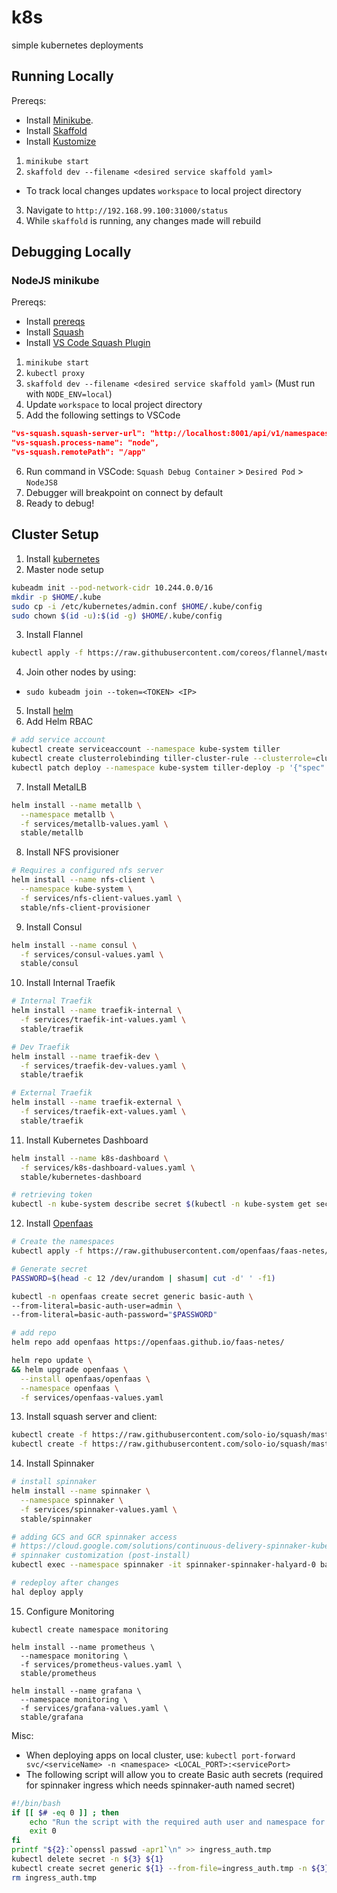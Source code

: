 # k8s
simple kubernetes deployments

## Running Locally

Prereqs:
* Install [Minikube](https://kubernetes.io/docs/setup/minikube/).
* Install [Skaffold](https://github.com/GoogleContainerTools/skaffold#installation)
* Install [Kustomize](https://github.com/kubernetes-sigs/kustomize/blob/master/INSTALL.md)

1. `minikube start`
2. `skaffold dev --filename <desired service skaffold yaml>`
  - To track local changes updates `workspace` to local project directory
3. Navigate to `http://192.168.99.100:31000/status`
4. While `skaffold` is running, any changes made will rebuild

## Debugging Locally

### NodeJS minikube

Prereqs:
* Install [prereqs](#running-locally)
* Install [Squash](https://github.com/solo-io/squash/tree/master/docs/install)
* Install [VS Code Squash Plugin](https://marketplace.visualstudio.com/items?itemName=ilevine.squash)
1. `minikube start`
2. `kubectl proxy`
3. `skaffold dev --filename <desired service skaffold yaml>` (Must run with `NODE_ENV=local`)
4. Update `workspace` to local project directory
5. Add the following settings to VSCode
```json
"vs-squash.squash-server-url": "http://localhost:8001/api/v1/namespaces/squash/services/squash-server:http-squash-api/proxy/api/v2",
"vs-squash.process-name": "node",
"vs-squash.remotePath": "/app"
```
6. Run command in VSCode: `Squash Debug Container` > `Desired Pod` > `NodeJS8`
7. Debugger will breakpoint on connect by default
8. Ready to debug!

## Cluster Setup

1. Install [kubernetes](https://kubernetes.io/docs/setup/independent/install-kubeadm/)
2. Master node setup
```sh
kubeadm init --pod-network-cidr 10.244.0.0/16
mkdir -p $HOME/.kube
sudo cp -i /etc/kubernetes/admin.conf $HOME/.kube/config
sudo chown $(id -u):$(id -g) $HOME/.kube/config
```
3. Install Flannel
```sh
kubectl apply -f https://raw.githubusercontent.com/coreos/flannel/master/Documentation/kube-flannel.yml
```
4. Join other nodes by using:
- `sudo kubeadm join --token=<TOKEN> <IP>`
5. Install [helm](https://docs.helm.sh/using_helm/#installing-helm)
6. Add Helm RBAC
```sh
# add service account
kubectl create serviceaccount --namespace kube-system tiller
kubectl create clusterrolebinding tiller-cluster-rule --clusterrole=cluster-admin --serviceaccount=kube-system:tiller
kubectl patch deploy --namespace kube-system tiller-deploy -p '{"spec":{"template":{"spec":{"serviceAccount":"tiller"}}}}'
```
7. Install MetalLB
```sh
helm install --name metallb \
  --namespace metallb \
  -f services/metallb-values.yaml \
  stable/metallb
```
8. Install NFS provisioner
```sh
# Requires a configured nfs server
helm install --name nfs-client \
  --namespace kube-system \
  -f services/nfs-client-values.yaml \
  stable/nfs-client-provisioner
```
9. Install Consul
```sh
helm install --name consul \
  -f services/consul-values.yaml \
  stable/consul
```
10. Install Internal Traefik
```sh
# Internal Traefik
helm install --name traefik-internal \
  -f services/traefik-int-values.yaml \
  stable/traefik

# Dev Traefik
helm install --name traefik-dev \
  -f services/traefik-dev-values.yaml \
  stable/traefik

# External Traefik
helm install --name traefik-external \
  -f services/traefik-ext-values.yaml \
  stable/traefik
```
11. Install Kubernetes Dashboard
```sh
helm install --name k8s-dashboard \
  -f services/k8s-dashboard-values.yaml \
  stable/kubernetes-dashboard

# retrieving token
kubectl -n kube-system describe secret $(kubectl -n kube-system get secret | grep admin-user | awk '{print $1}')
```
12. Install [Openfaas](https://github.com/openfaas/faas-netes/tree/master/chart/openfaas#deploy-openfaas)
```sh
# Create the namespaces
kubectl apply -f https://raw.githubusercontent.com/openfaas/faas-netes/master/namespaces.yml

# Generate secret
PASSWORD=$(head -c 12 /dev/urandom | shasum| cut -d' ' -f1)

kubectl -n openfaas create secret generic basic-auth \
--from-literal=basic-auth-user=admin \
--from-literal=basic-auth-password="$PASSWORD"

# add repo
helm repo add openfaas https://openfaas.github.io/faas-netes/

helm repo update \
&& helm upgrade openfaas \
  --install openfaas/openfaas \
  --namespace openfaas \
  -f services/openfaas-values.yaml
```
13. Install squash server and client:
```sh
kubectl create -f https://raw.githubusercontent.com/solo-io/squash/master/contrib/kubernetes/squash-server.yml
kubectl create -f https://raw.githubusercontent.com/solo-io/squash/master/contrib/kubernetes/squash-client.yml
```
14. Install Spinnaker
```sh
# install spinnaker
helm install --name spinnaker \
  --namespace spinnaker \
  -f services/spinnaker-values.yaml \
  stable/spinnaker

# adding GCS and GCR spinnaker access
# https://cloud.google.com/solutions/continuous-delivery-spinnaker-kubernetes-engine
# spinnaker customization (post-install)
kubectl exec --namespace spinnaker -it spinnaker-spinnaker-halyard-0 bash

# redeploy after changes
hal deploy apply
```
15. Configure Monitoring
```
kubectl create namespace monitoring

helm install --name prometheus \
  --namespace monitoring \
  -f services/prometheus-values.yaml \
  stable/prometheus

helm install --name grafana \ 
  --namespace monitoring \
  -f services/grafana-values.yaml \
  stable/grafana
```

Misc:
- When deploying apps on local cluster, use: `kubectl port-forward svc/<serviceName> -n <namespace> <LOCAL_PORT>:<servicePort>`
- The following script will allow you to create Basic auth secrets (required for spinnaker ingress which needs spinnaker-auth named secret)
```sh
#!/bin/bash
if [[ $# -eq 0 ]] ; then
    echo "Run the script with the required auth user and namespace for the secret: ${0} [name] [user] [namespace]"
    exit 0
fi
printf "${2}:`openssl passwd -apr1`\n" >> ingress_auth.tmp
kubectl delete secret -n ${3} ${1}
kubectl create secret generic ${1} --from-file=ingress_auth.tmp -n ${3}
rm ingress_auth.tmp
```
